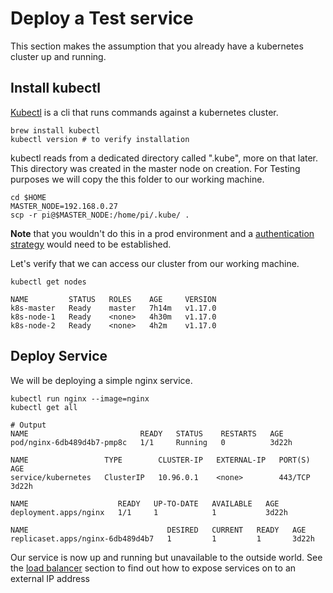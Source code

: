 # Deploy a Test service

This section makes the assumption that you already have a kubernetes cluster up and running.

## Install kubectl

[Kubectl](https://kubernetes.io/docs/reference/kubectl/overview/) is a cli that runs commands against a kubernetes cluster.

```
brew install kubectl
kubectl version # to verify installation
```

kubectl reads from a dedicated directory called ".kube", more on that later.
This directory was created in the master node on creation.
For Testing purposes we will copy the this folder to our working machine.

```
cd $HOME
MASTER_NODE=192.168.0.27
scp -r pi@$MASTER_NODE:/home/pi/.kube/ .
```

**Note** that you wouldn't do this in a prod environment and a [authentication strategy](https://kubernetes.io/docs/reference/access-authn-authz/authentication/#openid-connect-tokens) would need to be established.

Let's verify that we can access our cluster from our working machine.

```
kubectl get nodes

NAME         STATUS   ROLES    AGE     VERSION
k8s-master   Ready    master   7h14m   v1.17.0
k8s-node-1   Ready    <none>   4h30m   v1.17.0
k8s-node-2   Ready    <none>   4h2m    v1.17.0
```

## Deploy Service

We will be deploying a simple nginx service.

```
kubectl run nginx --image=nginx
kubectl get all

# Output
NAME                         READY   STATUS    RESTARTS   AGE
pod/nginx-6db489d4b7-pmp8c   1/1     Running   0          3d22h

NAME                 TYPE        CLUSTER-IP   EXTERNAL-IP   PORT(S)   AGE
service/kubernetes   ClusterIP   10.96.0.1    <none>        443/TCP   3d22h

NAME                    READY   UP-TO-DATE   AVAILABLE   AGE
deployment.apps/nginx   1/1     1            1           3d22h

NAME                               DESIRED   CURRENT   READY   AGE
replicaset.apps/nginx-6db489d4b7   1         1         1       3d22h
```

Our service is now up and running but unavailable to the outside world. See the [load balancer](../load_balancer.md) section to find out how to expose services on to an external IP address
